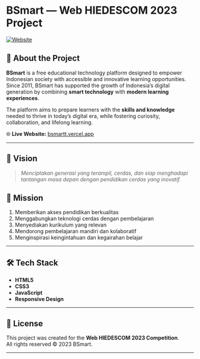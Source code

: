 # BSmart — Web HIEDESCOM 2023 Project

[![Website](https://img.shields.io/badge/Visit-Live%20Site-brightgreen)](https://bsmartt.vercel.app/index.html)

## 📌 About the Project
**BSmart** is a free educational technology platform designed to empower Indonesian society with accessible and innovative learning opportunities.  
Since 2011, BSmart has supported the growth of Indonesia’s digital generation by combining **smart technology** with **modern learning experiences**.  

The platform aims to prepare learners with the **skills and knowledge** needed to thrive in today’s digital era, while fostering curiosity, collaboration, and lifelong learning.

🌐 **Live Website:** [bsmartt.vercel.app](https://bsmartt.vercel.app/index.html)

---

## 🎯 Vision
> *Menciptakan generasi yang terampil, cerdas, dan siap menghadapi tantangan masa depan dengan pendidikan cerdas yang inovatif.*

## 🚀 Mission
1. Memberikan akses pendidikan berkualitas  
2. Menggabungkan teknologi cerdas dengan pembelajaran  
3. Menyediakan kurikulum yang relevan  
4. Mendorong pembelajaran mandiri dan kolaboratif  
5. Menginspirasi keingintahuan dan kegairahan belajar  

---

## 🛠️ Tech Stack
- **HTML5**  
- **CSS3**  
- **JavaScript**  
- **Responsive Design**

---

## 📄 License
This project was created for the **Web HIEDESCOM 2023 Competition**.  
All rights reserved © 2023 BSmart.

---
